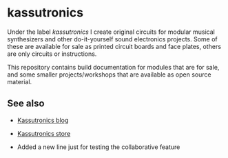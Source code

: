 # kassutronics
Under the label _kassutronics_ I create original circuits for modular musical synthesizers and other do-it-yourself sound electronics projects. Some of these are available for sale as printed circuit boards and face plates, others are only circuits or instructions.

This repository contains build documentation for modules that are for sale, and some smaller projects/workshops that are available as open source material.

## See also
- [Kassutronics blog](https://kassu2000.blogspot.com)
- [Kassutronics store](https://store.kassutronics.net)

- Added a new line just for testing the collaborative feature
